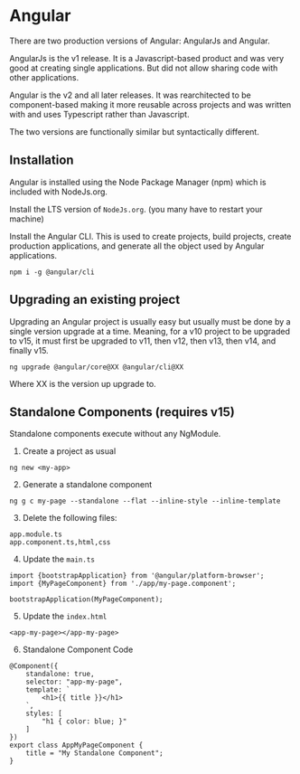 # Angular

There are two production versions of Angular: AngularJs and Angular.

AngularJs is the v1 release. It is a Javascript-based product and was very good at creating single applications. But did not allow sharing code with other applications.

Angular is the v2 and all later releases. It was rearchitected to be component-based making it more reusable across projects and was written with and uses Typescript rather than Javascript.

The two versions are functionally similar but syntactically different.

## Installation

Angular is installed using the Node Package Manager (npm) which is included with NodeJs.org.

Install the LTS version of `NodeJs.org`. (you many have to restart your machine)

Install the Angular CLI. This is used to create projects, build projects, create production applications,  and generate all the object used by Angular applications.

```
npm i -g @angular/cli
```

## Upgrading an existing project

Upgrading an Angular project is usually easy but usually must be done by a single version upgrade at a time. Meaning, for a v10 project to be upgraded to v15, it must first be upgraded to v11, then v12, then v13, then v14, and finally v15.

    ng upgrade @angular/core@XX @angular/cli@XX

Where XX is the version up upgrade to.

## Standalone Components (requires v15)

Standalone components execute without any NgModule.

1. Create a project as usual

```
ng new <my-app>
```

2. Generate a standalone component

```
ng g c my-page --standalone --flat --inline-style --inline-template
```

3. Delete the following files:

```ng    
app.module.ts
app.component.ts,html,css
```

4. Update the `main.ts`

```ng
import {bootstrapApplication} from '@angular/platform-browser';
import {MyPageComponent} from './app/my-page.component';

bootstrapApplication(MyPageComponent);
```

5. Update the `index.html`

```
<app-my-page></app-my-page>
```

6. Standalone Component Code

```ng
@Component({
    standalone: true,
    selector: "app-my-page",
    template: `
        <h1>{{ title }}</h1>
    `,
    styles: [
        "h1 { color: blue; }"
    ]
})
export class AppMyPageComponent {
    title = "My Standalone Component";
}
```